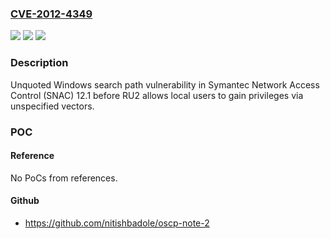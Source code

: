 ### [CVE-2012-4349](https://cve.mitre.org/cgi-bin/cvename.cgi?name=CVE-2012-4349)
![](https://img.shields.io/static/v1?label=Product&message=n%2Fa&color=blue)
![](https://img.shields.io/static/v1?label=Version&message=n%2Fa&color=blue)
![](https://img.shields.io/static/v1?label=Vulnerability&message=n%2Fa&color=brighgreen)

### Description

Unquoted Windows search path vulnerability in Symantec Network Access Control (SNAC) 12.1 before RU2 allows local users to gain privileges via unspecified vectors.

### POC

#### Reference
No PoCs from references.

#### Github
- https://github.com/nitishbadole/oscp-note-2

